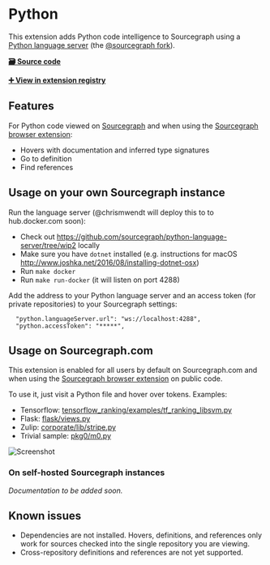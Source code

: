 # Python

This extension adds Python code intelligence to Sourcegraph using a [Python language server](https://github.com/Microsoft/python-language-server) (the [@sourcegraph fork](https://github.com/sourcegraph/python-language-server/tree/wip2)).

[**🗃️ Source code**](https://github.com/sourcegraph/sourcegraph-python)

[**➕ View in extension registry**](https://sourcegraph.com/extensions/sourcegraph/python)

## Features

For Python code viewed on [Sourcegraph](https://sourcegraph.com) and when using the [Sourcegraph browser extension](https://docs.sourcegraph.com/integration/browser_extension):

-   Hovers with documentation and inferred type signatures
-   Go to definition
-   Find references

## Usage on your own Sourcegraph instance

Run the language server (@chrismwendt will deploy this to to hub.docker.com soon):

- Check out https://github.com/sourcegraph/python-language-server/tree/wip2 locally
- Make sure you have `dotnet` installed (e.g. instructions for macOS http://www.joshka.net/2016/08/installing-dotnet-osx)
- Run `make docker`
- Run `make run-docker` (it will listen on port 4288)

Add the address to your Python language server and an access token (for private repositories) to your Sourcegraph settings:

```
  "python.languageServer.url": "ws://localhost:4288",
  "python.accessToken": "*****",
```

## Usage on Sourcegraph.com

This extension is enabled for all users by default on Sourcegraph.com and when using the [Sourcegraph browser extension](https://docs.sourcegraph.com/integration/browser_extension) on public code.

To use it, just visit a Python file and hover over tokens. Examples:

-   Tensorflow: [tensorflow_ranking/examples/tf_ranking_libsvm.py](https://sourcegraph.com/github.com/tensorflow/ranking@931e4e18d68612d0b29dc3c81994acdd4b6ab743/-/blob/tensorflow_ranking/examples/tf_ranking_libsvm.py#L294:27&tab=references)
-   Flask: [flask/views.py](https://sourcegraph.com/github.com/pallets/flask/-/blob/flask/views.py)
-   Zulip: [corporate/lib/stripe.py](https://sourcegraph.com/github.com/zulip/zulip/-/blob/corporate/lib/stripe.py)
-   Trivial sample: [pkg0/m0.py](http://sourcegraph.com/github.com/sgtest/python-sample-0/-/blob/pkg0/m0.py)

![Screenshot](https://user-images.githubusercontent.com/1976/49628952-d4c92800-f99b-11e8-9605-d880b733cde6.png)

### On self-hosted Sourcegraph instances

_Documentation to be added soon._

## Known issues

-   Dependencies are not installed. Hovers, definitions, and references only work for sources checked into the single repository you are viewing.
-   Cross-repository definitions and references are not yet supported.

